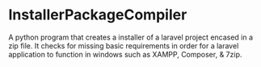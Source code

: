 # InstallerPackageCompiler
A python program that creates a installer of a laravel project encased in a zip file. It checks for missing basic requirements in order for a laravel application to function in windows such as XAMPP, Composer, &amp; 7zip.
